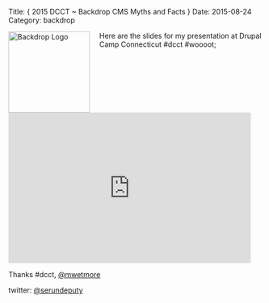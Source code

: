 Title: { 2015 DCCT ~ Backdrop CMS Myths and Facts }
Date: 2015-08-24
Category: backdrop


<img src="/files/bd-cms_drupal_friends.png" width="161px" alt="Backdrop Logo" style="float: left; margin-right: 19px;" />
<p>
Here are the slides for my presentation at Drupal Camp Connecticut #dcct #woooot;
</p>
<p>
<iframe src="https://docs.google.com/presentation/d/13H-8oy7YBQ_UlGuEXFtQbiqVBkBHwdG2HR0E8KWb8BU/embed?start=false&loop=false&delayms=3000" frameborder="0" width="480" height="299" allowfullscreen="true" mozallowfullscreen="true" webkitallowfullscreen="true"></iframe>
</p>
<p>
Thanks #dcct, <a href="https://twitter.com/mwetmore">@mwetmore</a>
</p>
<p>
twitter: <a href="https://twitter.com/serundeputy">@serundeputy</a>
</p>
